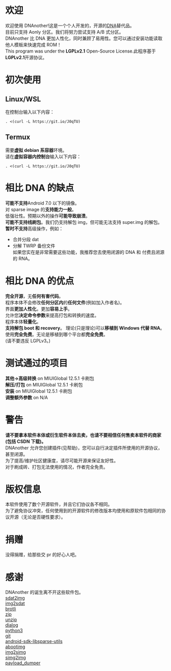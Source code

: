 # 欢迎

欢迎使用 DNAnother!这是一个个人开发的，开源的[DNA](https://gitee.com/sharpeter/DNA)替代品。  
目前只支持 Aonly 分区。我们将努力尝试支持 A/B 式分区。  
DNAnother 比 DNA 更加人性化，同时兼顾了易用性。您可以通过安装功能读取他人模板来快速完成 ROM！  
This program was under the **LGPLv2.1** Open-Source License.此程序基于**LGPLv2.1**开源协议。

# 初次使用

## Linux/WSL

在控制台输入以下内容：

```
. <(curl -L https://git.io/J0qTU)
```

## Termux

需要**虚拟 debian 系容器**环境。  
请在**虚拟容器内控制台**输入以下内容：

```
. <(curl -L https://git.io/J0qTU)
```

# 相比 DNA 的缺点

**可能不支持**Android 7.0 以下的镜像。  
对 sparse image 的**支持能力一般**。  
低强壮性。预期以外的操作**可能导致崩溃**。  
**可能不支持线刷包**。我们仍支持解包 img，但可能无法支持 super.img 的解包。
**暂时不支持**高级操作，例如：

- 合并分段 dat
- 分解 TWRP 备份文件  
  如果您实在是非常需要这些功能，我推荐您去使用闭源的 DNA 和 付费且闭源的 RNA。

# 相比 DNA 的优点

**完全开源**，无**任何有害代码**。  
程序本体不会修改**任何分区内**的**任何文件**(例如加入作者名)。  
界面**更加人性化**，更加**容易上手**。  
允许您**决定命令参数**来提高打包和转换的速度。  
程序本体**轻量化**。  
**支持解包 boot 和 recovery**。
理论(只是理论)可以**移植到 Windows 代替 RNA**。  
使用**完全免费**。无论是移植到哪个平台都**完全免费**。  
(请不要违反 LGPLv3。)

# 测试通过的项目

**其他->高级转换** on MIUIGlobal 12.5.1 卡刷包  
**解压/打包** on MIUIGlobal 12.5.1 卡刷包  
**安装** on MIUIGlobal 12.5.1 卡刷包  
**调整额外参数** on N/A

# 警告

**请不要拿本软件本体或衍生软件本体去卖，也请不要相信任何售卖本软件的商家(包括 CSDN 下载)。**  
DNAnother 允许您创建插件(见帮助)，您可以自行决定插件所使用的开源协议，甚至闭源。  
为了提高/维护社区健康度，请尽可能开源来保证友好性。  
对于刷成砖、打包无法使用的情况，作者完全免责。

# 版权信息

本软件使用了数个开源软件，并且它们协议各不相同。  
为了避免协议冲突，任何使用到的开源软件的修改版本均使用和原软件包相同的协议开源（无论是否硬性要求）。

# 捐赠

没得捐赠，给那些交 pr 的好心人吧。

# 感谢

DNAnother 的诞生离不开这些软件包。  
[sdat2img](https://github.com/xpirt/sdat2img)  
[img2sdat](https://github.com/xpirt/img2sdat)  
[brotli](https://github.com/google/brotli)  
[zip](http://www.info-zip.org/Zip.html)  
[unzip](http://www.info-zip.org/UnZip.html)  
[dialog](https://invisible-island.net/dialog/dialog.html)  
[python3](https://www.python.org/)  
[git](https://git-scm.com/)  
[android-sdk-libsparse-utils](https://android.googlesource.com/platform/system/core)  
[abootimg](http://gitorious.org/ac100/abootimg)  
[img2simg](https://android.googlesource.com/platform/system/core)  
[simg2img](https://android.googlesource.com/platform/system/core)  
[payload_dumper](https://github.com/vm03/payload_dumper)
